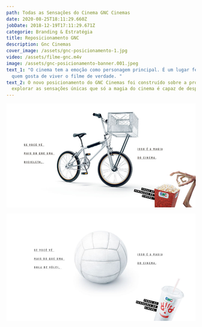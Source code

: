 ```yaml
---
path: Todas as Sensações do Cinema GNC Cinemas
date: 2020-08-25T18:11:29.660Z
jobDate: 2018-12-19T17:11:29.671Z
categorie: Branding & Estratégia
title: Reposicionamento GNC
description: Gnc Cinemas
cover_image: /assets/gnc-posicionamento-1.jpg
video: /assets/filme-gnc.m4v
image: /assets/gnc-posicionamento-banner.001.jpeg
text_1: "O cinema tem a emoção como personagem principal. É um lugar feito para
  quem gosta de viver o filme de verdade. "
text_2: O novo posicionamento do GNC Cinemas foi construído sobre a proposta de
  explorar as sensações únicas que só a magia do cinema é capaz de despertar.
---
```

![](/assets/gnc-posicionamento-1.jpg)

![](/assets/gnc-posicionamento-2.jpg)